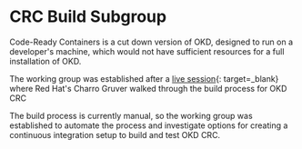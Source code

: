 # CRC Build Subgroup

Code-Ready Containers is a cut down version of OKD, designed to run on a developer's machine, which would not have sufficient resources for a full installation of OKD.

The working group was established after a [live session](https://www.youtube.com/watch?v=jyGRaodl740){: target=_blank} where Red Hat's Charro Gruver walked through the build process for OKD CRC

The build process is currently manual, so the working group was established to automate the process and investigate options for creating a continuous integration setup to build and test OKD CRC.
